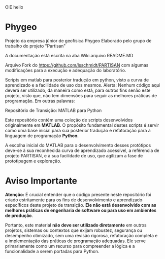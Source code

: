 OIE hello


# Phygeo
Projeto da empresa júnior de geofísica Phygeo
Elaborado pelo grupo de trabalho do projeto "Partisan"


A documentação está escrita na aba Wiki arquivo README.MD

Arquivo Fork do https://github.com/lsschmidt/PARTISAN com algumas modificações para a execução e adequação do laboratório.

Scripts em matlab para posterior tradução em python, visto a curva de aprendizado e a facilidade de uso dos mesmos.
Alerta: Nenhum código aqui deverá ser utilizado, da maneira como está, para outros fins senão este projeto, visto que, não tem dimensões para seguir as melhores práticas de programação.
Em outras palavras:



Repositório de Transição: MATLAB para Python

Este repositório contém uma coleção de scripts desenvolvidos originalmente em **MATLAB**. O propósito fundamental destes scripts é servir como uma base inicial para sua posterior tradução e refatoração para a linguagem de programação **Python**.

A escolha inicial do MATLAB para o desenvolvimento desses protótipos deve-se à sua reconhecida curva de aprendizado acessível, a refêrencia de projeto PARTISAN, e à sua facilidade de uso, que agilizam a fase de prototipagem e exploração.

# Aviso Importante

**Atenção:** É crucial entender que o código presente neste repositório foi criado estritamente para os fins de desenvolvimento e aprendizado específicos deste projeto de transição. **Ele não está desenvolvido com as melhores práticas de engenharia de software ou para uso em ambientes de produção**.

Portanto, este material **não deve ser utilizado diretamente** em outros projetos, sistemas ou contextos que exijam robustez, segurança ou desempenho otimizado, sem uma revisão rigorosa, refatoração completa e a implementação das práticas de programação adequadas. Ele serve primariamente como um recurso para compreender a lógica e a funcionalidade a serem portadas para Python.